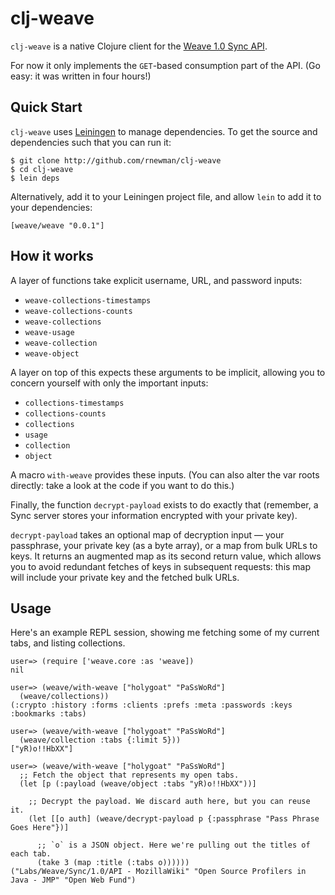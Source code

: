 # clj-weave

`clj-weave` is a native Clojure client for the [Weave 1.0 Sync API](https://wiki.mozilla.org/Labs/Weave/Sync/1.0/API).

For now it only implements the `GET`-based consumption part of the API. (Go easy: it was written in four hours!)


## Quick Start

`clj-weave` uses [Leiningen](http://github.com/technomancy/leiningen) to manage dependencies. To get the source and dependencies such that you can run it:

    $ git clone http://github.com/rnewman/clj-weave
    $ cd clj-weave
    $ lein deps


Alternatively, add it to your Leiningen project file, and allow `lein` to add it to your dependencies:

    [weave/weave "0.0.1"]


## How it works

A layer of functions take explicit username, URL, and password inputs:

* `weave-collections-timestamps`
* `weave-collections-counts`
* `weave-collections`
* `weave-usage`
* `weave-collection`
* `weave-object`

A layer on top of this expects these arguments to be implicit, allowing you to concern yourself with only the important inputs:

* `collections-timestamps`
* `collections-counts`
* `collections`
* `usage`
* `collection`
* `object`

A macro `with-weave` provides these inputs. (You can also alter the var roots directly: take a look at the code if you want to do this.)

Finally, the function `decrypt-payload` exists to do exactly that (remember, a Sync server stores your information encrypted with your private key).

`decrypt-payload` takes an optional map of decryption input — your passphrase, your private key (as a byte array), or a map from bulk URLs to keys. It returns an augmented map as its second return value, which allows you to avoid redundant fetches of keys in subsequent requests: this map will include your private key and the fetched bulk URLs.


## Usage

Here's an example REPL session, showing me fetching some of my current tabs, and listing collections.

    user=> (require ['weave.core :as 'weave])                                                                                                  
    nil

    user=> (weave/with-weave ["holygoat" "PaSsWoRd"]
      (weave/collections))                     
    (:crypto :history :forms :clients :prefs :meta :passwords :keys :bookmarks :tabs)

    user=> (weave/with-weave ["holygoat" "PaSsWoRd"]
      (weave/collection :tabs {:limit 5}))     
    ["yR)o!!HbXX"]

    user=> (weave/with-weave ["holygoat" "PaSsWoRd"]
      ;; Fetch the object that represents my open tabs.
      (let [p (:payload (weave/object :tabs "yR)o!!HbXX"))]

        ;; Decrypt the payload. We discard auth here, but you can reuse it.
        (let [[o auth] (weave/decrypt-payload p {:passphrase "Pass Phrase Goes Here"})]

          ;; `o` is a JSON object. Here we're pulling out the titles of each tab.
          (take 3 (map :title (:tabs o))))))
    ("Labs/Weave/Sync/1.0/API - MozillaWiki" "Open Source Profilers in Java - JMP" "Open Web Fund")

